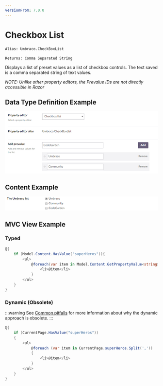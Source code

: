 ```yaml
---
versionFrom: 7.0.0
---
```


# Checkbox List

`Alias: Umbraco.CheckBoxList`

`Returns: Comma Separated String`

Displays a list of preset values as a list of checkbox controls. The text saved is a comma separated string of text values.

*NOTE: Unlike other property editors, the Prevalue IDs are not directly accessible in Razor*

## Data Type Definition Example

![True/Checkbox List Definition](images/checkbox-list-setup.png)

## Content Example

![Checkbox List Example](images/checkbox-list-content.png)

## MVC View Example

### Typed

```csharp
@{
    if (Model.Content.HasValue("superHeros")){
        <ul>
            @foreach(var item in Model.Content.GetPropertyValue<string>("superHeros").Split(',')) {
                <li>@item</li>
            }
        </ul>
    }
}
```

### Dynamic (Obsolete)

:::warning
See [Common pitfalls](https://our.umbraco.com/documentation/reference/Common-Pitfalls/#dynamics) for more information about why the dynamic approach is obsolete.
:::

```csharp
@{
    if (CurrentPage.HasValue("superHeros"))
    {
        <ul>
            @foreach (var item in CurrentPage.superHeros.Split(','))
            {
                <li>@item</li>
            }
        </ul>
    }
}
```
